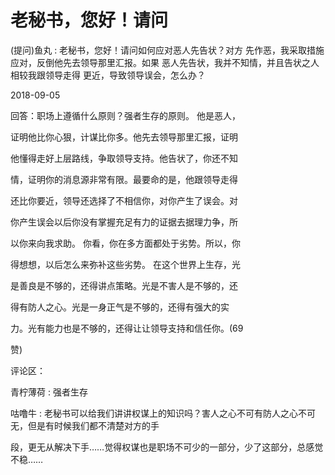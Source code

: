 # 老秘书，您好！请问

(提问)鱼丸 : 老秘书，您好！请问如何应对恶人先告状？对方 先作恶，我采取措施应对，反倒他先去领导那里汇报。如果 恶人先告状，我并不知情，并且告状之人相较我跟领导走得 更近，导致领导误会，怎么办？

2018-09-05

回答：职场上遵循什么原则？强者生存的原则。 他是恶人，

证明他比你心狠，计谋比你多。他先去领导那里汇报，证明

他懂得走好上层路线，争取领导支持。他告状了，你还不知

情，证明你的消息源非常有限。最要命的是，他跟领导走得

还比你要近，领导还选择了不相信你，对你产生了误会。对

你产生误会以后你没有掌握充足有力的证据去据理力争，所

以你来向我求助。 你看，你在多方面都处于劣势。所以，你

得想想，以后怎么来弥补这些劣势。 在这个世界上生存，光

是善良是不够的，还得讲点策略。光是不害人是不够的，还

得有防人之心。光是一身正气是不够的，还得有强大的实

力。光有能力也是不够的，还得让让领导支持和信任你。(69

赞)

评论区：

青柠薄荷 : 强者生存

咕噜牛 : 老秘书可以给我们讲讲权谋上的知识吗？害人之心不可有防人之心不可无，但是有时候我们都不清楚对方的手

段，更无从解决下手……觉得权谋也是职场不可少的一部分，少了这部分，总感觉不稳……